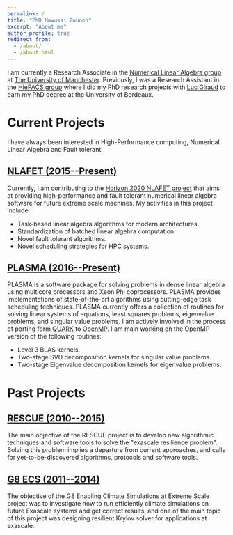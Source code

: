 ```yaml
---
permalink: /
title: "PhD Mawussi Zounon"
excerpt: "About me"
author_profile: true
redirect_from: 
  - /about/
  - /about.html
---
```

I am currently a Research Associate in the [Numerical Linear Algebra group](http://www.maths.manchester.ac.uk/~ftisseur/nla/) at [The University of Manchester](http://www.manchester.ac.uk/). Previously, I was a Research Assistant in the [HiePACS group](https://team.inria.fr/hiepacs/)  where I did my PhD research projects with [Luc Giraud](https://team.inria.fr/hiepacs/team-members/luc-giraud/) to earn my PhD degree at the University of Bordeaux.  

Current Projects
======
I have always been interested in High-Performance computing, Numerical Linear Algebra and Fault tolerant.

## [NLAFET (2015--Present)](http://www.nlafet.eu/)
Currently, I am contributing to the [Horizon 2020 NLAFET project](http://www.nlafet.eu/) that aims at providing high-performance and fault tolerant numerical linear algebra software for future extreme scale machines. My activities in this project
include:
* Task-based linear algebra algorithms for modern architectures.
* Standardization of batched linear algebra computation.
* Novel fault tolerant algorithms.
* Novel scheduling strategies for HPC systems.

## [PLASMA (2016--Present)](https://bitbucket.org/icl/plasma)
PLASMA is a software package for solving problems in dense linear algebra using multicore processors and Xeon Phi coprocessors. PLASMA provides implementations of state-of-the-art algorithms using cutting-edge task scheduling techniques. PLASMA currently offers a collection of routines for solving linear systems of equations, least squares problems, eigenvalue problems, and singular value problems. I am actively involved in the process of porting form [QUARK](http://icl.cs.utk.edu/quark/) to [OpenMP](http://www.openmp.org/specifications/). I am main working on the OpenMP version of the following routines:

* Level 3 BLAS kernels.
* Two-stage SVD decomposition kernels for singular value problems.  
* Two-stage Eigenvalue decomposition kernels for eigenvalue problems. 

Past Projects
============

## [RESCUE (2010--2015)](http://www.agence-nationale-recherche.fr/Project-ANR-10-BLAN-0301)
The main objective of the RESCUE project is to develop new algorithmic techniques and software
tools to solve the "exascale resilience problem". Solving this
problem implies a departure from current approaches, and calls for yet-to-be-discovered algorithms,
protocols and software tools. 

## [G8 ECS (2011--2014)](https://wiki.ncsa.illinois.edu/display/jointlab/G8+ESC++--+Enabling+Climate+Simulations+at+Extreme+Scale) 
The objective of the G8 Enabling Climate Simulations at Extreme Scale project was to investigate how to run efficiently climate simulations on future Exascale systems and get correct results, and one of the main topic of this project was designing resilient Krylov solver for applications at exascale.

  

